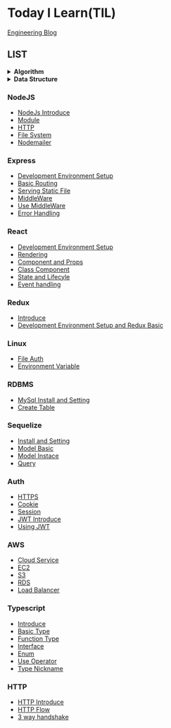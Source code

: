 # Today I Learn(TIL)
[Engineering Blog](https://nspark.tistory.com/)

## LIST

<details>
  <summary><b>Algorithm</b></summary>
<div markdown="1">
</div>
  
* [Time Complexity](https://github.com/PARKNAMSU/TIL/blob/main/Algorithm/time_complexity.md)
* [Seleted Sort](https://github.com/PARKNAMSU/TIL/blob/main/Algorithm/selection_sort.md)
* [Bubble Sort](https://github.com/PARKNAMSU/TIL/blob/main/Algorithm/bubble_sort.md)
* [Insert Sort](https://github.com/PARKNAMSU/TIL/blob/main/Algorithm/insert_sort.md)
* [Quick Sort](https://github.com/PARKNAMSU/TIL/blob/main/Algorithm/quick_sort.md)
* [Merge Sort](https://github.com/PARKNAMSU/TIL/blob/main/Algorithm/merge_sort.md)
* [Heap Sort](https://github.com/PARKNAMSU/TIL/blob/main/Algorithm/heap_sort.md)
* [Counting Sort](https://github.com/PARKNAMSU/TIL/blob/main/Algorithm/counting_sort.md)
* [Graph](https://github.com/PARKNAMSU/TIL/blob/main/Algorithm/graph.md)
* [BFS(Breadth First Search)](https://github.com/PARKNAMSU/TIL/blob/main/Algorithm/bfs.md)
* [DFS(Depth First Search)](https://github.com/PARKNAMSU/TIL/blob/main/Algorithm/dfs.md)
* [Union-Find](https://github.com/PARKNAMSU/TIL/blob/main/Algorithm/union-find.md)
* [Kruskal Algorithm](https://github.com/PARKNAMSU/TIL/blob/main/Algorithm/kruskal.md)

</details>

<details>
  <summary><b>Data Structure</b></summary>
<div markdown="1">
  
* [Array](https://github.com/PARKNAMSU/TIL/blob/main/data-structure/array.md)
* [Stack](https://github.com/PARKNAMSU/TIL/blob/main/data-structure/stack.md)
* [Queue](https://github.com/PARKNAMSU/TIL/blob/main/data-structure/queue.md)
* [Linked List](https://github.com/PARKNAMSU/TIL/blob/main/data-structure/linked-list.md)
  
</div>
</details>
  
### NodeJS
* [NodeJs Introduce](https://github.com/PARKNAMSU/TIL/blob/main/nodeJs/node_js.md)
* [Module](https://github.com/PARKNAMSU/TIL/blob/main/nodeJs/node_module.md)
* [HTTP](https://github.com/PARKNAMSU/TIL/blob/main/nodeJs/http_module.md) 
* [File System](https://github.com/PARKNAMSU/TIL/blob/main/nodeJs/fs.md)
* [Nodemailer](https://github.com/PARKNAMSU/TIL/blob/main/nodeJs/mail.md)

### Express
* [Development Environment Setup](https://github.com/PARKNAMSU/TIL/blob/main/express/express_setting.md)
* [Basic Routing](https://github.com/PARKNAMSU/TIL/blob/main/express/express_routing.md)
* [Serving Static File](https://github.com/PARKNAMSU/TIL/blob/main/express/express_static.md)
* [MiddleWare](https://github.com/PARKNAMSU/TIL/blob/main/express/middleware.md)
* [Use MiddleWare](https://github.com/PARKNAMSU/TIL/blob/main/express/use_middleware.md)
* [Error Handling](https://github.com/PARKNAMSU/TIL/blob/main/express/err_handle.md)

### React
* [Development Environment Setup](https://github.com/PARKNAMSU/TIL/blob/main/React/react_setting.md)
* [Rendering](https://github.com/PARKNAMSU/TIL/blob/main/React/react_rendering.md)
* [Component and Props](https://github.com/PARKNAMSU/TIL/blob/main/React/react_component_props.md)
* [Class Component](https://github.com/PARKNAMSU/TIL/blob/main/React/react_class_component.md)
* [State and Lifecyle](https://github.com/PARKNAMSU/TIL/blob/main/React/react_state_lifecycle.md)
* [Event handling](https://github.com/PARKNAMSU/TIL/blob/main/React/react_event_handle.md)

### Redux
* [Introduce](https://github.com/PARKNAMSU/TIL/blob/main/redux/redux_intro.md)
* [Development Environment Setup and Redux Basic](https://github.com/PARKNAMSU/TIL/blob/main/redux/redux_basic.md)

### Linux
* [File Auth](https://github.com/PARKNAMSU/TIL/blob/main/linux/file_auth.md)
* [Environment Variable](https://github.com/PARKNAMSU/TIL/blob/main/linux/environment_variable.md)

### RDBMS
* [MySql Install and Setting](https://github.com/PARKNAMSU/TIL/blob/main/database/rdbms/install_mysql.md)
* [Create Table](https://github.com/PARKNAMSU/TIL/blob/main/database/rdbms/create_table.md)

### Sequelize
* [Install and Setting](https://github.com/PARKNAMSU/TIL/blob/main/sequelize/install_setting.md)
* [Model Basic](https://github.com/PARKNAMSU/TIL/blob/main/sequelize/model_basic.md)
* [Model Instace](https://github.com/PARKNAMSU/TIL/blob/main/sequelize/model_instance.md)
* [Query](https://github.com/PARKNAMSU/TIL/blob/main/sequelize/query.md)

### Auth
* [HTTPS](https://github.com/PARKNAMSU/TIL/blob/main/auth/https.md)
* [Cookie](https://github.com/PARKNAMSU/TIL/blob/main/auth/cookie.md)
* [Session](https://github.com/PARKNAMSU/TIL/blob/main/auth/session.md)
* [JWT Introduce](https://github.com/PARKNAMSU/TIL/blob/main/auth/jwt.md)
* [Using JWT](https://github.com/PARKNAMSU/TIL/blob/main/auth/jwt_ex.md)

### AWS
* [Cloud Service](https://github.com/PARKNAMSU/TIL/blob/main/aws/cloud.md)
* [EC2](https://github.com/PARKNAMSU/TIL/blob/main/aws/ec2.md)
* [S3](https://github.com/PARKNAMSU/TIL/blob/main/aws/s3.md)
* [RDS](https://github.com/PARKNAMSU/TIL/blob/main/aws/rds.md)
* [Load Balancer](https://github.com/PARKNAMSU/TIL/blob/main/aws/load_balancer_https.md)

### Typescript
* [Introduce](https://github.com/PARKNAMSU/TIL/blob/main/typescript/typescript%20intro.md)
* [Basic Type](https://github.com/PARKNAMSU/TIL/blob/main/typescript/basic_type.md)
* [Function Type](https://github.com/PARKNAMSU/TIL/blob/main/typescript/function_type.md)
* [Interface](https://github.com/PARKNAMSU/TIL/blob/main/typescript/interface_type.md)
* [Enum](https://github.com/PARKNAMSU/TIL/blob/main/typescript/enum_type.md)
* [Use Operator](https://github.com/PARKNAMSU/TIL/blob/main/typescript/use_operator.md)
* [Type Nickname](https://github.com/PARKNAMSU/TIL/blob/main/typescript/type_nickname.md)

### HTTP
* [HTTP Introduce](https://github.com/PARKNAMSU/TIL/blob/main/http/http_intro.md)
* [HTTP Flow](https://github.com/PARKNAMSU/TIL/blob/main/http/http_flow.md)
* [3 way handshake](https://github.com/PARKNAMSU/TIL/blob/main/http/3_way_handshake.md)
